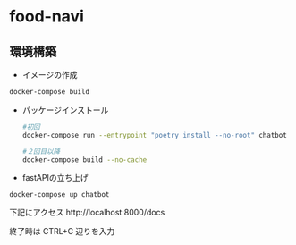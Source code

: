 # food-navi

## 環境構築

- イメージの作成
  
```bash
docker-compose build
```


- パッケージインストール
  ```bash
  #初回
  docker-compose run --entrypoint "poetry install --no-root" chatbot

  #２回目以降
  docker-compose build --no-cache
  ```


- fastAPIの立ち上げ
```
docker-compose up chatbot
```
下記にアクセス
http://localhost:8000/docs


終了時は
CTRL+C 辺りを入力